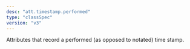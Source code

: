 ```yaml
---
desc: "att.timestamp.performed"
type: "classSpec"
version: "v3"
---
```


Attributes that record a performed (as opposed to notated) time stamp.